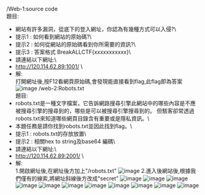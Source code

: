 /Web-1:source code\
題目:
 - 網站有許多漏洞，從底下的登入網址，你認為有幾種方式可以入侵?\
 - 提示1 : 如何看到網站的原始碼?\
 - 提示2 : 如何從網站的原始碼看到你所需要的資訊?\
 - 提示3 : 答案格式 BreakALLCTF{xxxxxxxxxxx}\
 - 請連結以下網址:\
 - http://120.114.62.89:1001/ \
 - 解:\
打開網址後,按F12看網頁原始碼,會發現能直接看到flag,此flag即為答案\
![image](https://github.com/daniel-chang1260/CTF/blob/master/note/Photo/Web/2018-05-27%20(18).png)
/web-2:Robots.txt\
題目:
- robots.txt是一種文字檔案，它告訴網路搜尋引擎此網站中的哪些內容是不應被搜尋引擎的搜尋到的，哪些是可以被搜尋引擎搜尋到的。 但駭客卻常透過robots.txt來知道哪些網頁目錄含有重要或是隱私資訊。\
- 本題任務是請你找到robots.txt並因此找到flag。\
- 提示1 : robots.txt的存放放置\
- 提示2 : 相關hex to string及base64 編碼\
- 請連結以下網址:\
- http://120.114.62.89:2001/ \
- 解:\
1.開啟網址後,在網址後方加上"/robots.txt"
![image](https://github.com/daniel-chang1260/CTF/blob/master/note/Photo/Web/2018-05-27%20(2).png)
2.進入後網站後,根據我們僅有的線索,將網址斜線後方改成"secret"
![image](https://github.com/daniel-chang1260/CTF/blob/master/note/Photo/Web/2018-05-27%20(3).png)
![image](https://github.com/daniel-chang1260/CTF/blob/master/note/Photo/Web/2018-05-27%20(4).png)
![image](https://github.com/daniel-chang1260/CTF/blob/master/note/Photo/Web/2018-05-27%20(5).png)
![image](https://github.com/daniel-chang1260/CTF/blob/master/note/Photo/Web/2018-05-27%20(6).png)
![image](https://github.com/daniel-chang1260/CTF/blob/master/note/Photo/Web/2018-05-27%20(7).png)
![image](https://github.com/daniel-chang1260/CTF/blob/master/note/Photo/Web/2018-05-27%20(9).png)
![image](https://github.com/daniel-chang1260/CTF/blob/master/note/Photo/Web/2018-05-27%20(11).png)
![image](https://github.com/daniel-chang1260/CTF/blob/master/note/Photo/Web/2018-05-27%20(13).png)
![image](https://github.com/daniel-chang1260/CTF/blob/master/note/Photo/Web/2018-05-27%20(14).png)
![image](https://github.com/daniel-chang1260/CTF/blob/master/note/Photo/Web/2018-05-27%20(15).png)
![image](https://github.com/daniel-chang1260/CTF/blob/master/note/Photo/Web/2018-05-27%20(17).png)

